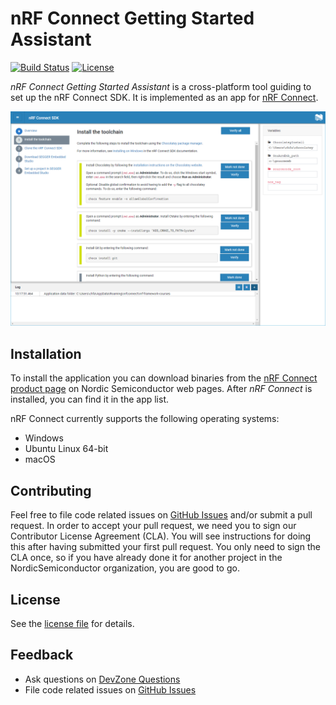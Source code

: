 # nRF Connect Getting Started Assistant

[![Build Status](https://dev.azure.com/NordicSemiconductor/Wayland/_apis/build/status/nrf-framework-courses?branchName=master)](https://dev.azure.com/NordicSemiconductor/Wayland/_build/latest?definitionId=15&branchName=master)
[![License](https://img.shields.io/badge/license-Modified%20BSD%20License-blue.svg)](LICENSE)

*nRF Connect Getting Started Assistant* is a cross-platform tool guiding to set up the nRF Connect SDK.
It is implemented as an app for [nRF Connect](https://github.com/NordicSemiconductor/pc-nrfconnect-core#creating-apps).

![screenshot](resources/screenshot.png)

## Installation

To install the application you can download binaries from the [nRF Connect product page](https://www.nordicsemi.com/eng/Products/Bluetooth-low-energy/nRF-Connect-for-desktop) on Nordic Semiconductor web pages.
After *nRF Connect* is installed, you can find it in the app list.

nRF Connect currently supports the following operating systems:

* Windows
* Ubuntu Linux 64-bit
* macOS

## Contributing

Feel free to file code related issues on [GitHub Issues](issues) and/or submit a pull request. In order to accept your pull request, we need you to sign our Contributor License Agreement (CLA). You will see instructions for doing this after having submitted your first pull request. You only need to sign the CLA once, so if you have already done it for another project in the NordicSemiconductor organization, you are good to go.

## License

See the [license file](LICENSE) for details.

## Feedback

* Ask questions on [DevZone Questions](https://devzone.nordicsemi.com)
* File code related issues on [GitHub Issues](issues)
